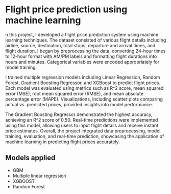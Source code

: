 # Flight price prediction using machine learning

n this project, I developed a flight price prediction system using machine learning techniques. The dataset consisted of various flight details including airline, source, destination, total stops, departure and arrival times, and flight duration. I began by preprocessing the data, converting 24-hour times to 12-hour format with AM/PM labels and formatting flight durations into hours and minutes. Categorical variables were encoded appropriately for model training.

I trained multiple regression models including Linear Regression, Random Forest, Gradient Boosting Regressor, and XGBoost to predict flight prices. Each model was evaluated using metrics such as R^2 score, mean squared error (MSE), root mean squared error (RMSE), and mean absolute percentage error (MAPE). Visualizations, including scatter plots comparing actual vs. predicted prices, provided insights into model performance.

The Gradient Boosting Regressor demonstrated the highest accuracy, achieving an R^2 score of 0.50. Real-time predictions were implemented using this model, allowing users to input flight details and receive instant price estimates. Overall, the project integrated data preprocessing, model training, evaluation, and real-time prediction, showcasing the application of machine learning in predicting flight prices accurately.

## Models applied

- GBM
- Multiple linear regression
- XGBOOST
- Random Forest
